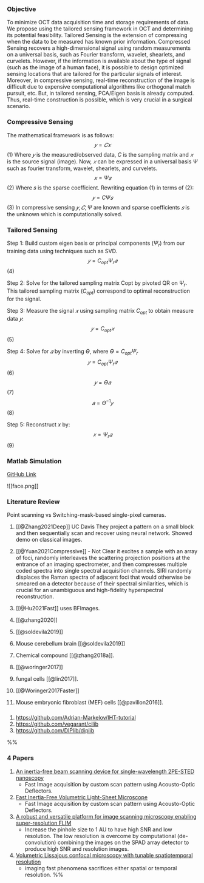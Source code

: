 
### Objective
To minimize OCT data acquisition time and storage requirements of data. We propose using the tailored sensing framework in OCT and determining its potential feasibility. Tailored Sensing is the extension of compressing when the data to be measured has known prior information. Compressed Sensing recovers a high-dimensional signal using random measurements on a universal basis, such as Fourier transform, wavelet, shearlets, and curvelets. However, if the information is available about the type of signal (such as the image of a human face), it is possible to design optimized sensing locations that are tailored for the particular signals of interest. Moreover, in compressive sensing, real-time reconstruction of the image is difficult due to expensive computational algorithms like orthogonal match pursuit, etc. But, in tailored sensing, PCA/Eigen basis is already computed. Thus, real-time construction is possible, which is very crucial in a surgical scenario.

### Compressive Sensing
The mathematical framework is as follows:
$$𝑦=𝐶𝑥$$(1)
Where $𝑦$ is the measured/observed data, $C$ is the sampling matrix and $𝑥$ is the source signal (image).
Now, $𝑥$ can be expressed in a universal basis $Ψ$ such as fourier transform, wavelet, shearlets, and curvelets.
$$𝑥=Ψ 𝑠$$(2)
Where 𝑠 is the sparse coefficient. Rewriting equation (1) in terms of (2):
$$𝑦=C Ψ 𝑠$$(3)
In compressive sensing $𝑦,𝐶,Ψ$ are known and sparse coefficients $𝑠$ is the unknown which is computationally solved.

### Tailored Sensing
Step 1: Build custom eigen basis or principal components $(Ψ_r)$ from our training data using techniques such as SVD.
$$𝑦= C_{opt} Ψ_r 𝑎$$ (4)

Step 2: Solve for the tailored sampling matrix Copt by pivoted QR on $Ψ_r$. This tailored sampling matrix $(C_{opt})$ correspond to optimal reconstruction for the signal.

Step 3: Measure the signal $𝑥$ using sampling matrix $C_{opt}$ to obtain measure data $𝑦$:
$$𝑦= C_{opt} 𝑥 $$(5)

Step 4: Solve for $𝑎$ by inverting $Ѳ$, where $Ѳ= C_{opt} Ψ_r$
$$𝑦= C_{opt} Ψ_r 𝑎$$ (6)
$$𝑦=Ѳ 𝑎$$ (7)
$$𝑎= Ѳ^{-1}𝑦 $$(8)

Step 5: Reconstruct 𝑥 by:
$$𝑥= Ψ_{r}𝑎$$(9)

### Matlab Simulation

[GitHub Link](https://github.com/ajaygunalan/TailoredSensing)

![[face.png]]


### Literature Review

Point scanning vs Switching-mask-based single-pixel cameras.

1. [[@Zhang2021Deep]] UC Davis
They project a pattern on a small block and then sequentially scan and recover using neural network. Showed demo on classical images.

2. [[@Yuan2021Compressive]] - Not Clear
it excites a sample with an array of foci, randomly interleaves the scattering projection positions at the entrance of an imaging spectrometer, and then compresses multiple coded spectra into single spectral acquisition channels. SIRI randomly displaces the Raman spectra of adjacent foci that would otherwise be smeared on a detector because of their spectral similarities, which is crucial for an unambiguous and high-fidelity hyperspectral reconstruction.

3. [[@Hu2021Fast]] uses BFImages. 
5. [[@zhang2020]]
6. [[@soldevila2019]]
7. Mouse cerebellum brain [[@soldevila2019]]
8. Chemical compound [[@zhang2018a]].
9. [[@woringer2017]]
10. fungal cells [[@lin2017]]. 
11. [[@Woringer2017Faster]]
12. Mouse embryonic fibroblast (MEF) cells [[@pavillon2016]].


###
1. https://github.com/Adrian-Markelov/IHT-tutorial
2. https://github.com/vegarant/cilib
3. https://github.com/DIPlib/diplib
































%%

### 4 Papers

1.  [An inertia-free beam scanning device for single-wavelength 2PE-STED nanoscopy](https://iopscience.iop.org/article/10.1088/1361-6463/ab8852)
	- Fast Image acquisition by custom scan pattern using Acousto-Optic Deflectors.
2. [Fast Inertia-Free Volumetric Light-Sheet Microscope](https://pubs.acs.org/doi/full/10.1021/acsphotonics.7b00382)
	- Fast Image acquisition by custom scan pattern using Acousto-Optic Deflectors.
3. [A robust and versatile platform for image scanning microscopy enabling super-resolution FLIM](https://www.nature.com/articles/s41592-018-0291-9)
	- Increase the pinhole size to 1 AU to have high SNR and low resolution. The low resolution is overcome by computational (de-convolution) combining the images on the SPAD array detector to produce high SNR and resolution images. 
4. [Volumetric Lissajous confocal microscopy with tunable spatiotemporal resolution](https://opg.optica.org/boe/fulltext.cfm?uri=boe-11-11-6293&id=441078)
	- imaging fast phenomena sacrifices either spatial or temporal resolution. 
%%


